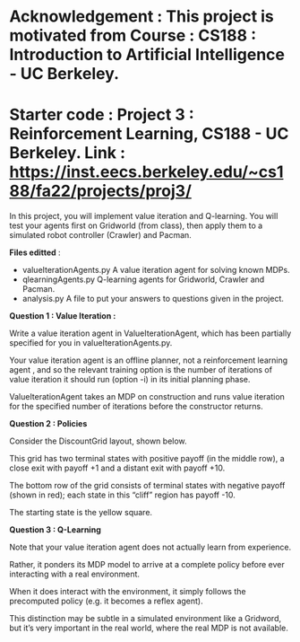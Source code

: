 # Acknowledgement : This project is motivated from Course : CS188 : Introduction to Artificial Intelligence - UC Berkeley.
# Starter code : Project 3 : Reinforcement Learning, CS188 - UC Berkeley. Link : https://inst.eecs.berkeley.edu/~cs188/fa22/projects/proj3/
In this project, you will implement value iteration and Q-learning.
You will test your agents first on Gridworld (from class), then apply them to a simulated robot controller (Crawler) and Pacman.

**Files editted** : 
+ valueIterationAgents.py	A value iteration agent for solving known MDPs.
+ qlearningAgents.py	Q-learning agents for Gridworld, Crawler and Pacman.
+ analysis.py	A file to put your answers to questions given in the project.

**Question 1 : Value Iteration :**

Write a value iteration agent in ValueIterationAgent, which has been partially specified for you in valueIterationAgents.py. 

Your value iteration agent is an offline planner, not a reinforcement learning agent
, and so the relevant training option is the number of iterations of value iteration it should run (option -i) in its initial planning phase. 

ValueIterationAgent takes an MDP on construction and runs value iteration for the specified number of iterations before the constructor returns.

**Question 2 : Policies**

Consider the DiscountGrid layout, shown below. 

This grid has two terminal states with positive payoff (in the middle row), a close exit with payoff +1 and a distant exit with payoff +10.

The bottom row of the grid consists of terminal states with negative payoff (shown in red); each state in this “cliff” region has payoff -10. 

The starting state is the yellow square.

**Question 3 : Q-Learning**

Note that your value iteration agent does not actually learn from experience. 

Rather, it ponders its MDP model to arrive at a complete policy before ever interacting with a real environment. 

When it does interact with the environment, it simply follows the precomputed policy (e.g. it becomes a reflex agent).

This distinction may be subtle in a simulated environment like a Gridword, but it’s very important in the real world, where the real MDP is not available.
